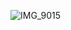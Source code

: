 
![IMG_9015](https://user-images.githubusercontent.com/74512335/141805783-ffede77a-05e1-48af-ad18-91d5de6b8602.PNG)
